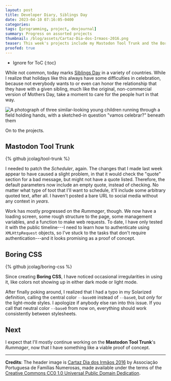 ```yaml
---
layout: post
title: Developer Diary, Siblings Day
date: 2023-04-10 07:16:05-0400
categories:
tags: [programming, project, devjournal]
summary: Progress on assorted projects
thumbnail: /blog/assets/Cartaz-Dia-dos-Irmaos-2016.png
teaser: This week's projects include my Mastodon Tool Trunk and the Boring CSS non-framework.
proofed: true
---
```


* Ignore for ToC
{:toc}

While not common, today marks [Siblings Day](https://en.wikipedia.org/wiki/Siblings_Day) in a variety of countries.  While I realize that holidays like this always have some difficulties in celebration, because not everybody wants to or even can honor the relationship that they have with a given sibling, much like the original, non-commercial version of Mothers Day, take a moment to care for the people hurt in that way.

![A photograph of three similar-looking young children running through a field holding hands, with a sketched-in question "vamos celebrar?" beneath them](/blog/assets/Cartaz-Dia-dos-Irmaos-2016.png "This technically celebrates the wrong Siblings Day, but I call that close enough...")

On to the projects.

## Mastodon Tool Trunk

{% github jcolag/tool-trunk %}

I needed to patch the *Scheduler*, again.  The changes that I made last week appear to have caused a slight problem, in that it would check the "quote" section for a bad message, but might not have a quote listed.  Therefore, the default parameters now include an empty quote, instead of checking.  No matter what type of toot that I'll want to schedule, it'll include some arbitrary quoted text, after all.  I haven't posted a bare URL to social media without any context in *years*.

Work has mostly progressed on the *Rummager*, though.  We now have a loading screen, some rough structure to the page, some management variables, and a function to make web requests.  To date, I have only tested it with the public timeline---I need to learn how to authenticate using `XMLHttpRequest` objects, so I've stuck to the tasks that don't require authentication---and it looks promising as a proof of concept.

## Boring CSS

{% github jcolag/boring-css %}

Since creating **Boring CSS**, I have noticed occasional irregularities in using it, like colors not showing up in either dark mode or light mode.

After finally poking around, I realized that I had a typo in my Solarized definition, calling the central color `--base00` instead of `--base0`, but *only* for the light-mode styles.  I apologize if anybody else ran into this issue.  If you call that neutral color `--base0` from now on, everything should work consistently between stylesheets.

## Next

I expect that I'll mostly continue working on the **Mastodon Tool Trunk**'s *Rummager*, now that I have something like a viable proof of concept.

* * *

**Credits**:  The header image is [Cartaz Dia dos Irmãos 2016](https://commons.wikimedia.org/wiki/File:Cartaz_Dia_dos_Irm%C3%A3os_2016.jpg) by Associação Portuguesa de Famílias Numerosas, made available under the terms of the [Creative Commons CC0 1.0 Universal Public Domain Dedication](https://creativecommons.org/publicdomain/zero/1.0/deed.en).
